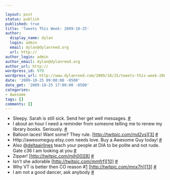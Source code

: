 ```yaml
---

layout: post
status: publish
published: true
title: 'Tweets This Week: 2009-10-25'
author:
  display_name: dylan
  login: admin
  email: dylan@dylanreed.org
  url: http://
author_login: admin
author_email: dylan@dylanreed.org
author_url: http://
wordpress_id: 979
wordpress_url: http://www.dylanreed.com/2009/10/25/tweets-this-week-2009-10-25/
date: '2009-10-25 09:00:00 -0500'
date_gmt: '2009-10-25 17:00:00 -0500'
categories:
- Awesome
tags: []
comments: []
---
```


  * Sleepy. Sarah is still sick. Send her get well messages. [#][1]
  * I about an hour I need a reminder from someone telling me to renew my library books. Seriously. [#][2]
  * Balloon laces! Want some? They rule. [http://twitpic.com/md2vs][3] [#][4]
  * Http://awesomeguy.etsy.com needs love. Buy a Awesome Guy today! [#][5]
  * Also @[deltaairlines][6] teach your people at DIA to be polite and not rude. Gate c36 I am looking at you [#][7]
  * Zipper! [http://twitpic.com/mih00][8] [#][9]
  * Isn't she adorable [http://twitpic.com/mmfrf][10] [#][11]
  * Why VT is better then CO reason #[1][12] [http://twitpic.com/mnx7h][13] [#][14]
  * I am not a good dancer, ask anybody [#][15]
  


   [1]: http://twitter.com/awesomeguy/statuses/4995960485
   [2]: http://twitter.com/awesomeguy/statuses/5046549689
   [3]: http://twitpic.com/md2vs
   [4]: http://twitter.com/awesomeguy/statuses/5046648572
   [5]: http://twitter.com/awesomeguy/statuses/5046668757
   [6]: http://twitter.com/deltaairlines
   [7]: http://twitter.com/awesomeguy/statuses/5069290750
   [8]: http://twitpic.com/mih00
   [9]: http://twitter.com/awesomeguy/statuses/5079501999
   [10]: http://twitpic.com/mmfrf
   [11]: http://twitter.com/awesomeguy/statuses/5103876945
   [12]: http://search.twitter.com/search?q=%231
   [13]: http://twitpic.com/mnx7h
   [14]: http://twitter.com/awesomeguy/statuses/5111117471
   [15]: http://twitter.com/awesomeguy/statuses/5134182032

